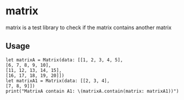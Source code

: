 # matrix

matrix is a test library to check if the matrix contains another matrix

## Usage

```
let matrixA = Matrix(data: [[1, 2, 3, 4, 5],
[6, 7, 8, 9, 10],
[11, 12, 13, 14, 15],
[16, 17, 18, 19, 20]])
let matrixA1 = Matrix(data: [[2, 3, 4],
[7, 8, 9]])
print("MatrixA contain A1: \(matrixA.contain(matrix: matrixA1))")
```
